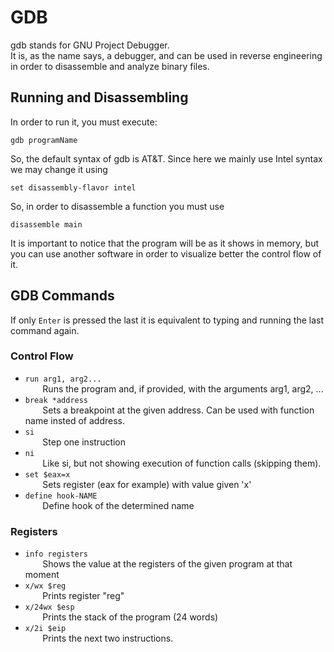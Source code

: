 # GDB
gdb stands for GNU Project Debugger. <br>
It is, as the name says, a debugger, and can be used in reverse engineering in order to disassemble and analyze binary files.

## Running and Disassembling
In order to run it, you must execute:
```
gdb programName
```

So, the default syntax of gdb is AT&T. Since here we mainly use Intel syntax we may change it using

```
set disassembly-flavor intel
```

So, in order to disassemble a function you must use
```
disassemble main
```

It is important to notice that the program will be as it shows in memory, but you can use another software in order to visualize better the control flow of it.

## GDB Commands
If only `Enter` is pressed the last it is equivalent to typing and running the last command again.
### Control Flow
- `run arg1, arg2...` <br>
&nbsp;&nbsp;&nbsp;&nbsp;&nbsp;&nbsp; Runs the program and, if provided, with the arguments arg1, arg2, ...
- `break *address` <br>
&nbsp;&nbsp;&nbsp;&nbsp;&nbsp;&nbsp; Sets a breakpoint at the given address. Can be used with function name insted of address.
- `si` <br>
&nbsp;&nbsp;&nbsp;&nbsp;&nbsp;&nbsp; Step one instruction
- `ni` <br>
&nbsp;&nbsp;&nbsp;&nbsp;&nbsp;&nbsp; Like si, but not showing execution of function calls (skipping them).
- `set $eax=x` <br>
&nbsp;&nbsp;&nbsp;&nbsp;&nbsp;&nbsp; Sets register (eax for example) with value given 'x'
- `define hook-NAME` <br>
&nbsp;&nbsp;&nbsp;&nbsp;&nbsp;&nbsp; Define hook of the determined name

### Registers

- `info registers` <br>
&nbsp;&nbsp;&nbsp;&nbsp;&nbsp;&nbsp; Shows the value at the registers of the given program at that moment
- `x/wx $reg` <br>
&nbsp;&nbsp;&nbsp;&nbsp;&nbsp;&nbsp; Prints register "reg"
- `x/24wx $esp`  <br>
&nbsp;&nbsp;&nbsp;&nbsp;&nbsp;&nbsp; Prints the stack of the program (24 words)
- `x/2i $eip` <br>
&nbsp;&nbsp;&nbsp;&nbsp;&nbsp;&nbsp; Prints the next two instructions.

